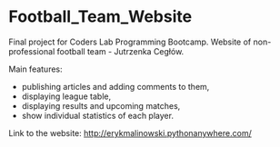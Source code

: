 # Football_Team_Website

Final project for Coders Lab Programming Bootcamp. Website of non-professional football team - Jutrzenka Cegłów.

Main features:
- publishing articles and adding comments to them,
- displaying league table,
- displaying results and upcoming matches,
- show individual statistics of each player.

Link to the website: http://erykmalinowski.pythonanywhere.com/
